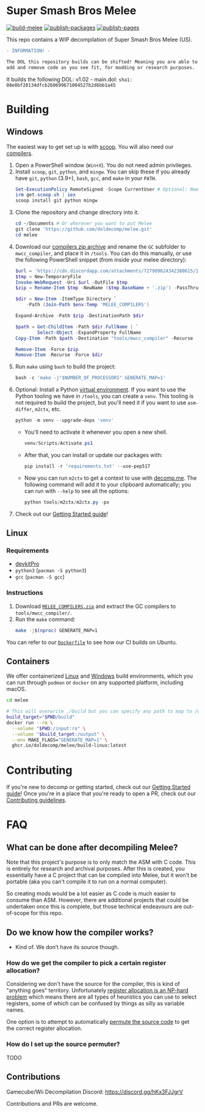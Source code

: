 # Super Smash Bros Melee
[![build-melee](https://github.com/doldecomp/melee/actions/workflows/build-melee.yml/badge.svg)](https://github.com/doldecomp/melee/actions/workflows/build-melee.yml) [![publish-packages](https://github.com/doldecomp/melee/actions/workflows/publish-packages.yml/badge.svg)](https://github.com/doldecomp/melee/actions/workflows/publish-packages.yml) [![publish-pages](https://github.com/doldecomp/melee/actions/workflows/publish-pages.yml/badge.svg)](https://github.com/doldecomp/melee/actions/workflows/publish-pages.yml)

This repo contains a WIP decompilation of Super Smash Bros Melee (US).

```diff
- INFORMATION! -

The DOL this repository builds can be shifted! Meaning you are able to now
add and remove code as you see fit, for modding or research purposes.
```

It builds the following DOL:
v1.02 - main.dol: `sha1: 08e0bf20134dfcb260699671004527b2d6bb1a45`

# Building

## Windows

The easiest way to get set up is with [scoop](https://scoop.sh/). You will also need our [compilers](https://cdn.discordapp.com/attachments/727909624342380615/1079286377230909440/MELEE_COMPILERS.zip).

1. Open a PowerShell window (`Win+X`). You do not need admin privileges.
1. Install `scoop`, `git`, `python`, and `mingw`. You can skip these if you already have `git`, `python` (3.9+), `bash`, `gcc`, and `make` in your `PATH`.
    ```ps1
    Set-ExecutionPolicy RemoteSigned -Scope CurrentUser # Optional: Needed to run a remote script the first time
    irm get.scoop.sh | iex
    scoop install git python mingw
    ```
1. Clone the repository and change directory into it.
    ```ps1
    cd ~/Documents # Or wherever you want to put Melee
    git clone 'https://github.com/doldecomp/melee.git'
    cd melee
    ```
1. Download our [compilers zip archive](https://cdn.discordapp.com/attachments/727909624342380615/1079286377230909440/MELEE_COMPILERS.zip) and rename the `GC` subfolder to `mwcc_compiler`, and place it in `/tools`. You can do this manually, or use the following PowerShell snippet (from inside your melee directory):
    ```ps1
    $url = 'https://cdn.discordapp.com/attachments/727909624342380615/1079286377230909440/MELEE_COMPILERS.zip'
    $tmp = New-TemporaryFile
    Invoke-WebRequest -Uri $url -OutFile $tmp
    $zip = Rename-Item $tmp -NewName ($tmp.BaseName + '.zip') -PassThru

    $dir = New-Item -ItemType Directory `
        -Path (Join-Path $env:Temp 'MELEE_COMPILERS')

    Expand-Archive -Path $zip -DestinationPath $dir

    $path = Get-ChildItem -Path $dir.FullName | `
            Select-Object -ExpandProperty FullName
    Copy-Item -Path $path -Destination "tools/mwcc_compiler" -Recurse

    Remove-Item -Force $zip
    Remove-Item -Recurse -Force $dir
    ```
1. Run `make` using `bash` to build the project:
    ```ps1
    bash -c 'make -j"$NUMBER_OF_PROCESSORS" GENERATE_MAP=1'
    ```
1. Optional: Install a Python [virtual environment](https://docs.python.org/3/library/venv.html).
    If you want to use the Python tooling we have in `/tools`, you can create a `venv`. This tooling is not required to build the project, but you'll need it if you want to use `asm-differ`, `m2ctx`, etc.
    ```ps1
    python -m venv --upgrade-deps 'venv'
    ```
    * You'll need to activate it whenever you open a new shell.
        ```ps1
        venv/Scripts/Activate.ps1
        ```
    * After that, you can install or update our packages with:
        ```ps1
        pip install -r 'requirements.txt' --use-pep517
        ```
    * Now you can run `m2ctx` to get a context to use with [decomp.me](https://doldecomp.github.io/melee/getting_started.html#autotoc_md2). The following command will add it to your clipboard automatically; you can run with `--help` to see all the options:
        ```ps1
        python tools/m2ctx/m2ctx.py -px
        ```
1. Check out our [Getting Started guide](https://doldecomp.github.io/melee/getting_started.html)!

## Linux

### Requirements
* [devkitPro](https://devkitpro.org/wiki/Getting_Started)
* `python3` (`pacman -S python3`)
* `gcc` (`pacman -S gcc`)

### Instructions

1. Download [`MELEE_COMPILERS.zip`](https://cdn.discordapp.com/attachments/727909624342380615/1079286377230909440/MELEE_COMPILERS.zip) and extract the GC compilers to `tools/mwcc_compiler/`.
2. Run the `make` command:
    ```sh
    make -j$(nproc) GENERATE_MAP=1
    ```

You can refer to our [`Dockerfile`](/.github/packages/build-linux/Dockerfile) to see how our CI builds on Ubuntu.

## Containers

We offer containerized [Linux](https://github.com/doldecomp/melee/pkgs/container/melee%2Fbuild-linux) and [Windows](https://github.com/doldecomp/melee/pkgs/container/melee%2Fbuild-windows) build environments, which you can run through `podman` or `docker` on any supported platform, including macOS.
```sh
cd melee

# This will overwrite ./build but you can specify any path to map to /output
build_target="$PWD/build"
docker run --rm \
  --volume "$PWD:/input:ro" \
  --volume "$build_target:/output" \
  --env MAKE_FLAGS="GENERATE_MAP=1" \
  ghcr.io/doldecomp/melee/build-linux:latest
```

# Contributing

If you're new to decomp or getting started, check out our [Getting Started guide](https://doldecomp.github.io/melee/getting_started.html)! Once you're in a place that you're ready to open a PR, check out our [Contributing guidelines](CONTRIBUTING.md).

# FAQ
## What can be done after decompiling Melee?

Note that this project's purpose is to only match the ASM with C code. This is entirely for research and archival purposes. After this is created, you essentially have a C project that can be compiled into Melee, but it won't be portable (aka you can't compile it to run on a normal computer).

So creating mods would be a lot easier as C code is much easier to consume than ASM. However, there are additional projects that could be undertaken once this is complete, but those technical endeavours are out-of-scope for this repo.

## Do we know how the compiler works?

- Kind of. We don’t have its source though.

### How do we get the compiler to pick a certain register allocation?

Considering we don't have the source for the compiler, this is kind of "anything goes" territory. Unfortunately [register allocation is an NP-hard problem](https://en.wikipedia.org/wiki/Register_allocation?oldformat=true) which means there are all types of heuristics you can use to select registers, some of which can be confused by things as silly as variable names.

One option is to attempt to automatically [permute the source code](https://github.com/simonlindholm/decomp-permuter) to get the correct register allocation.

### How do I set up the source permuter?

TODO


## Contributions

Gamecube/Wii Decompilation Discord: https://discord.gg/hKx3FJJgrV

Contributions and PRs are welcome.


